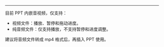 <Title>为什么 PPT 内嵌的音频文件，无法暂停和拖动进度条？</Title>



- - -

目前 PPT 内嵌音视频，仅支持：

- 视频文件：播放、暂停和拖动进度。
- 纯音频文件：仅支持播放，不支持暂停和进度调整。

建议将音频文件转成 mp4 格式后，再插入 PPT 使用。
